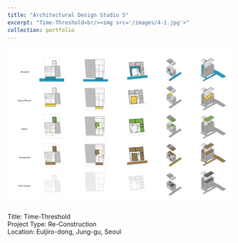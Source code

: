 ```yaml
---
title: "Architectural Design Studio 5"
excerpt: "Time-Threshold<br/><img src='/images/4-1.jpg'>"
collection: portfolio
---
```


![Main Image](/images/4-1.jpg)

Title: Time-Threshold  
Project Type: Re-Construction  
Location: Euljiro-dong, Jung-gu, Seoul